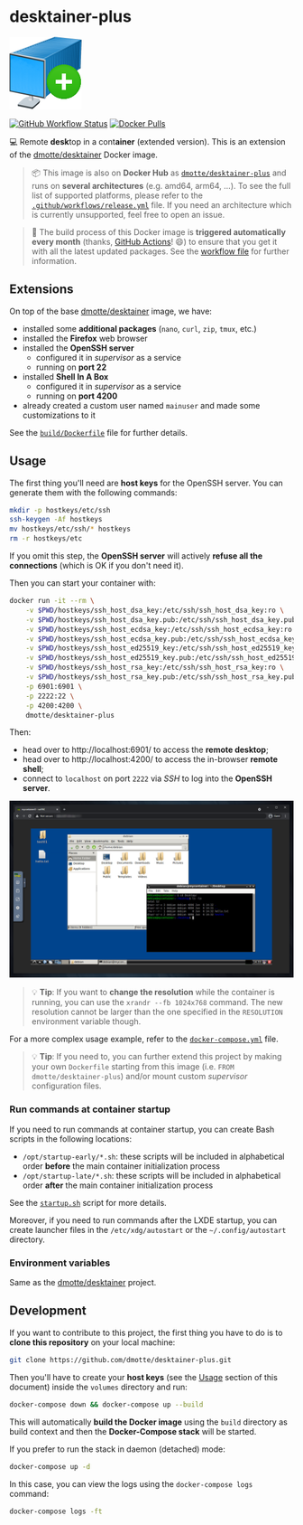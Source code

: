# desktainer-plus

![icon](icon-128.png)

[![GitHub Workflow Status](https://img.shields.io/github/workflow/status/dmotte/desktainer-plus/release?logo=github&style=flat-square)](https://github.com/dmotte/desktainer-plus/actions)
[![Docker Pulls](https://img.shields.io/docker/pulls/dmotte/desktainer-plus?logo=docker&style=flat-square)](https://hub.docker.com/r/dmotte/desktainer-plus)

:computer: Remote **desk**top in a cont**ainer** (extended version). This is an extension of the [dmotte/desktainer](https://github.com/dmotte/desktainer) Docker image.

> :package: This image is also on **Docker Hub** as [`dmotte/desktainer-plus`](https://hub.docker.com/r/dmotte/desktainer-plus) and runs on **several architectures** (e.g. amd64, arm64, ...). To see the full list of supported platforms, please refer to the [`.github/workflows/release.yml`](.github/workflows/release.yml) file. If you need an architecture which is currently unsupported, feel free to open an issue.

> :calendar: The build process of this Docker image is **triggered automatically every month** (thanks, [GitHub Actions](https://github.com/features/actions)! :smile:) to ensure that you get it with all the latest updated packages. See the [workflow file](.github/workflows/release.yml) for further information.

## Extensions

On top of the base [dmotte/desktainer](https://github.com/dmotte/desktainer) image, we have:

- installed some **additional packages** (`nano`, `curl`, `zip`, `tmux`, etc.)
- installed the **Firefox** web browser
- installed the **OpenSSH server**
  - configured it in _supervisor_ as a service
  - running on **port 22**
- installed **Shell In A Box**
  - configured it in _supervisor_ as a service
  - running on **port 4200**
- already created a custom user named `mainuser` and made some customizations to it

See the [`build/Dockerfile`](build/Dockerfile) file for further details.

## Usage

The first thing you'll need are **host keys** for the OpenSSH server. You can generate them with the following commands:

```bash
mkdir -p hostkeys/etc/ssh
ssh-keygen -Af hostkeys
mv hostkeys/etc/ssh/* hostkeys
rm -r hostkeys/etc
```

If you omit this step, the **OpenSSH server** will actively **refuse all the connections** (which is OK if you don't need it).

Then you can start your container with:

```bash
docker run -it --rm \
    -v $PWD/hostkeys/ssh_host_dsa_key:/etc/ssh/ssh_host_dsa_key:ro \
    -v $PWD/hostkeys/ssh_host_dsa_key.pub:/etc/ssh/ssh_host_dsa_key.pub:ro \
    -v $PWD/hostkeys/ssh_host_ecdsa_key:/etc/ssh/ssh_host_ecdsa_key:ro \
    -v $PWD/hostkeys/ssh_host_ecdsa_key.pub:/etc/ssh/ssh_host_ecdsa_key.pub:ro \
    -v $PWD/hostkeys/ssh_host_ed25519_key:/etc/ssh/ssh_host_ed25519_key:ro \
    -v $PWD/hostkeys/ssh_host_ed25519_key.pub:/etc/ssh/ssh_host_ed25519_key.pub:ro \
    -v $PWD/hostkeys/ssh_host_rsa_key:/etc/ssh/ssh_host_rsa_key:ro \
    -v $PWD/hostkeys/ssh_host_rsa_key.pub:/etc/ssh/ssh_host_rsa_key.pub:ro \
    -p 6901:6901 \
    -p 2222:22 \
    -p 4200:4200 \
    dmotte/desktainer-plus
```

Then:

- head over to http://localhost:6901/ to access the **remote desktop**;
- head over to http://localhost:4200/ to access the in-browser **remote shell**;
- connect to `localhost` on port `2222` via _SSH_ to log into the **OpenSSH server**.

![Screenshot](screen-01.png)

> :bulb: **Tip**: If you want to **change the resolution** while the container is running, you can use the `xrandr --fb 1024x768` command. The new resolution cannot be larger than the one specified in the `RESOLUTION` environment variable though.

For a more complex usage example, refer to the [`docker-compose.yml`](docker-compose.yml) file.

> :bulb: **Tip**: If you need to, you can further extend this project by making your own `Dockerfile` starting from this image (i.e. `FROM dmotte/desktainer-plus`) and/or mount custom _supervisor_ configuration files.

### Run commands at container startup

If you need to run commands at container startup, you can create Bash scripts in the following locations:

- `/opt/startup-early/*.sh`: these scripts will be included in alphabetical order **before** the main container initialization process
- `/opt/startup-late/*.sh`: these scripts will be included in alphabetical order **after** the main container initialization process

See the [`startup.sh`](build/startup.sh) script for more details.

Moreover, if you need to run commands after the LXDE startup, you can create launcher files in the `/etc/xdg/autostart` or the `~/.config/autostart` directory.

### Environment variables

Same as the [dmotte/desktainer](https://github.com/dmotte/desktainer) project.

## Development

If you want to contribute to this project, the first thing you have to do is to **clone this repository** on your local machine:

```bash
git clone https://github.com/dmotte/desktainer-plus.git
```

Then you'll have to create your **host keys** (see the [Usage](#Usage) section of this document) inside the `volumes` directory and run:

```bash
docker-compose down && docker-compose up --build
```

This will automatically **build the Docker image** using the `build` directory as build context and then the **Docker-Compose stack** will be started.

If you prefer to run the stack in daemon (detached) mode:

```bash
docker-compose up -d
```

In this case, you can view the logs using the `docker-compose logs` command:

```bash
docker-compose logs -ft
```
